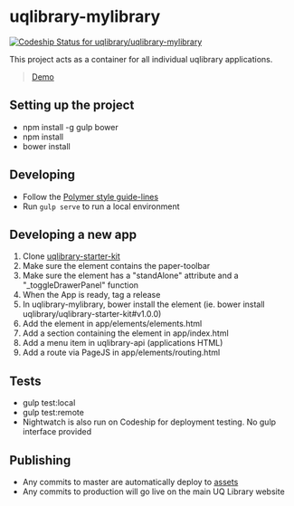 # uqlibrary-mylibrary 
[ ![Codeship Status for uqlibrary/uqlibrary-mylibrary](https://codeship.com/projects/7accd470-cee9-0133-67f3-5ed74b30bb55/status?branch=master)](https://codeship.com/projects/141087)

This project acts as a container for all individual uqlibrary applications. 

> [Demo](http://assets.library.uq.edu.au/master/mylibrary/index.html)

## Setting up the project
* npm install -g gulp bower
* npm install
* bower install

## Developing
* Follow the [Polymer style guide-lines](http://polymerelements.github.io/style-guide/)
* Run ```gulp serve``` to run a local environment

## Developing a new app
1. Clone [uqlibrary-starter-kit](https://github.com/uqlibrary/uqlibrary-starter-kit)
2. Make sure the element contains the paper-toolbar
3. Make sure the element has a "standAlone" attribute and a "_toggleDrawerPanel" function
4. When the App is ready, tag a release
5. In uqlibrary-mylibrary, bower install the element (ie. bower install uqlibrary/uqlibrary-starter-kit#v1.0.0)
6. Add the element in app/elements/elements.html
7. Add a section containing the element in app/index.html
8. Add a menu item in uqlibrary-api (applications HTML)
9. Add a route via PageJS in app/elements/routing.html

## Tests
* gulp test:local
* gulp test:remote
* Nightwatch is also run on Codeship for deployment testing. No gulp interface provided

## Publishing
* Any commits to master are automatically deploy to [assets](http://assets.library.uq.edu.au/master/mylibrary/index.html)
* Any commits to production will go live on the main UQ Library website



